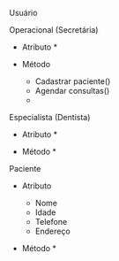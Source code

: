 Usuário



Operacional (Secretária)

 - Atributo
    * 

 - Método
    * Cadastrar paciente()
    * Agendar consultas()
    * 



Especialista (Dentista)

 - Atributo
    * 

 - Método
    * 



Paciente

 - Atributo
    * Nome
    * Idade
    * Telefone
    * Endereço

 - Método
    * 
